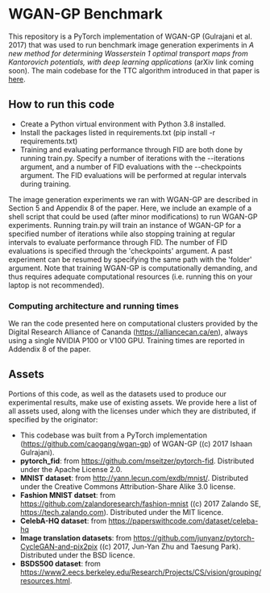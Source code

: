 # WGAN-GP Benchmark
This repository is a PyTorch implementation of WGAN-GP (Gulrajani et al. 2017) that was used to run benchmark image generation experiments in *A new method for determining Wasserstein 1 optimal transport maps from Kantorovich potentials, with deep learning applications* (arXiv link coming soon). The main codebase for the TTC algorithm introduced in that paper is [here](github.com/bilocq/Trust-the-Critics-2).


## How to run this code ##
* Create a Python virtual environment with Python 3.8 installed.
* Install the packages listed in requirements.txt (pip install -r requirements.txt)
* Training and evaluating performance through FID are both done by running train.py. Specify a number of iterations with the --iterations argument, and a number of FID evaluations with the --checkpoints argument. The FID evaluations will be performed at regular intervals during training.

The image generation experiments we ran with WGAN-GP are described in Section 5 and Appendix 8 of the paper. Here, we include an example of a shell script that could be used (after minor modifications) to run WGAN-GP experiments. Running train.py will train an instance of WGAN-GP for a specified number of iterations while also stopping training at regular intervals to evaluate performance through FID. The number of FID evaluations is specified through the 'checkpoints' argument. A past experiment can be resumed by specifying the same path with the 'folder' argument. Note that training WGAN-GP is computationally demanding, and thus requires adequate computational resources (i.e. running this on your laptop is not recommended).


### Computing architecture and running times
We ran the code presented here on computational clusters provided by the Digital Research Alliance of Cananda (https://alliancecan.ca/en), always using a single NVIDIA P100 or V100 GPU. Training times are reported in Addendix 8 of the paper.


## Assets 
Portions of this code, as well as the datasets used to produce our experimental results, make use of existing assets. We provide here a list of all assets used, along with the licenses under which they are distributed, if specified by the originator:
- This codebase was built from a PyTorch implementation (https://github.com/caogang/wgan-gp) of WGAN-GP ((c) 2017 Ishaan Gulrajani).
- **pytorch_fid**: from https://github.com/mseitzer/pytorch-fid. Distributed under the Apache License 2.0.
- **MNIST dataset**: from http://yann.lecun.com/exdb/mnist/. Distributed under the Creative Commons Attribution-Share Alike 3.0 license.
- **Fashion MNIST datset**: from  https://github.com/zalandoresearch/fashion-mnist ((c) 2017 Zalando SE, https://tech.zalando.com). Distributed under the MIT licence.
- **CelebA-HQ dataset**: from https://paperswithcode.com/dataset/celeba-hq
- **Image translation datasets**: from https://github.com/junyanz/pytorch-CycleGAN-and-pix2pix ((c) 2017, Jun-Yan Zhu and Taesung Park). Distributed under the BSD licence.
- **BSDS500 dataset**: from https://www2.eecs.berkeley.edu/Research/Projects/CS/vision/grouping/resources.html.
